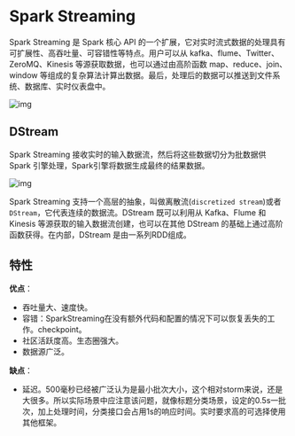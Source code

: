 # Spark Streaming

Spark Streaming 是 Spark 核心 API 的一个扩展，它对实时流式数据的处理具有可扩展性、高吞吐量、可容错性等特点。用户可以从 kafka、flume、Twitter、 ZeroMQ、Kinesis 等源获取数据，也可以通过由高阶函数 map、reduce、join、window 等组成的复杂算法计算出数据。最后，处理后的数据可以推送到文件系统、数据库、实时仪表盘中。

![img](images/20170331163803416)

## DStream

Spark Streaming 接收实时的输入数据流，然后将这些数据切分为批数据供 Spark 引擎处理，Spark引擎将数据生成最终的结果数据。

![img](images/20170331163814967)

Spark Streaming 支持一个高层的抽象，叫做离散流(`discretized stream`)或者 `DStream`，它代表连续的数据流。DStream 既可以利用从 Kafka、Flume 和 Kinesis 等源获取的输入数据流创建，也可以在其他 DStream 的基础上通过高阶函数获得。在内部，DStream 是由一系列RDD组成。

## 特性

**优点**：

- 吞吐量大、速度快。
- 容错：SparkStreaming在没有额外代码和配置的情况下可以恢复丢失的工作。checkpoint。
- 社区活跃度高。生态圈强大。
- 数据源广泛。

**缺点**：

- 延迟。500毫秒已经被广泛认为是最小批次大小，这个相对storm来说，还是大很多。所以实际场景中应注意该问题，就像标题分类场景，设定的0.5s一批次，加上处理时间，分类接口会占用1s的响应时间。实时要求高的可选择使用其他框架。
